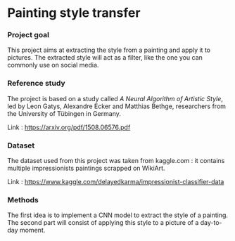 # Painting style transfer

### Project goal

This project aims at extracting the style from a painting and apply it to pictures. The extracted style will act as a filter, like the one you can commonly use on social media.


### Reference study

The project is based on a study called _A Neural Algorithm of Artistic Style_, led by Leon Gatys, Alexandre Ecker and Matthias Bethge, researchers from the University of Tübingen in Germany.

Link : https://arxiv.org/pdf/1508.06576.pdf

### Dataset

The dataset used from this project was taken from kaggle.com : it contains multiple impressionists paintings scrapped on WikiArt.


Link : https://www.kaggle.com/delayedkarma/impressionist-classifier-data

### Methods

The first idea is to implement a CNN model to extract the style of a painting. 
The second part will consist of applying this style to a picture of a day-to-day moment.

